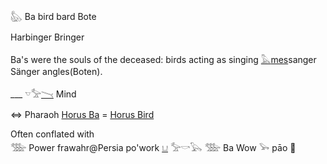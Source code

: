 𓅽 Ba bird bard Bote  

Harbinger Bringer  

Ba's were the souls of the deceased: birds acting as singing [𓅓](𓅓)[mes](Musen)sanger Sänger angles(Boten).  

___ 𓎻𓅡[𓏱](𓏱) Mind  

⇔ Pharaoh [Horus Ba](https://en.wikipedia.org/wiki/Ba_(pharaoh)) = [Horus Bird](https://en.wikipedia.org/wiki/Horus_Bird_(Pharaoh))  

Often conflated with  
𓅢 Power frawahr@Persia po'work [𓂓](𓂓) 𓅡𓎡𓅂 𓅢 Ba Wow 𓅨 pāo 🏐  
